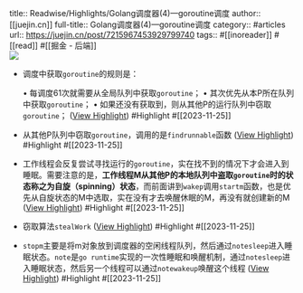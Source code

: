 title:: Readwise/Highlights/Golang调度器(4)—goroutine调度
author:: [[juejin.cn]]
full-title:: Golang调度器(4)—goroutine调度
category:: #articles
url:: https://juejin.cn/post/7215967453929799740
tags:: #[[inoreader]] #[[read]] #[[掘金 - 后端]]  
![](https://readwise-assets.s3.amazonaws.com/static/images/article0.00998d930354.png)

- 调度中获取`goroutine`的规则是：
  
  •   每调度61次就需要从全局队列中获取`goroutine`；
  •   其次优先从本P所在队列中获取`goroutine`；
  •   如果还没有获取到，则从其他P的运行队列中窃取`goroutine`； ([View Highlight](https://read.readwise.io/read/01hg2eq3gvj7h146dkdnyh4bz1)) #Highlight #[[2023-11-25]]
- 从其他P队列中窃取`goroutine`，调用的是`findrunnable`函数 ([View Highlight](https://read.readwise.io/read/01hg2eq7zzk05cheh5vnjxq44v)) #Highlight #[[2023-11-25]]
- 工作线程会反复尝试寻找运行的`goroutine`，实在找不到的情况下才会进入到睡眠。需要注意的是，**工作线程M从其他P的本地队列中盗取`goroutine`时的状态称之为自旋（spinning）状态**，而前面讲到`wakep`调用`startm`函数，也是优先从自旋状态的M中选取，实在没有才去唤醒休眠的M，再没有就创建新的M ([View Highlight](https://read.readwise.io/read/01hg2eqm334w1pe8hkqbmse112)) #Highlight #[[2023-11-25]]
- 窃取算法`stealWork` ([View Highlight](https://read.readwise.io/read/01hg2eqqe7tmfzj8e4edr812hn)) #Highlight #[[2023-11-25]]
- `stopm`主要是将m对象放到调度器的空闲线程队列，然后通过`notesleep`进入睡眠状态。`note`是`go runtime`实现的一次性睡眠和唤醒机制，通过`notesleep`进入睡眠状态，然后另一个线程可以通过`notewakeup`唤醒这个线程 ([View Highlight](https://read.readwise.io/read/01hg2er101cv5za4dbqssm1rpb)) #Highlight #[[2023-11-25]]
